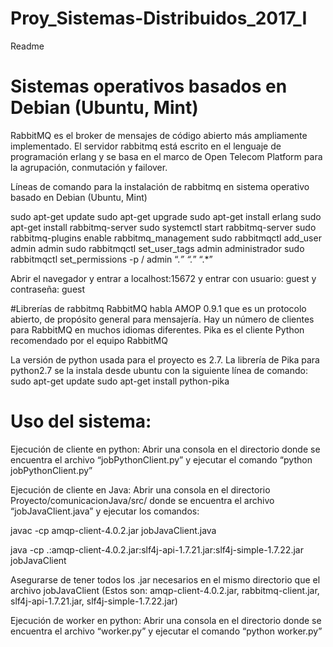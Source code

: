 # Proy_Sistemas-Distribuidos_2017_I

Readme 

# Sistemas operativos basados en Debian (Ubuntu, Mint)
RabbitMQ es el broker de mensajes de código abierto más ampliamente implementado.
El servidor rabbitmq está escrito en el lenguaje de programación erlang y se basa en el marco de Open Telecom Platform para la agrupación, conmutación y failover.

Líneas de comando para la instalación de rabbitmq en sistema operativo basado en Debian (Ubuntu, Mint) 

sudo apt-get update
sudo apt-get upgrade
sudo apt-get install erlang 
sudo apt-get install rabbitmq-server 
sudo systemctl start rabbitmq-server 
sudo rabbitmq-plugins enable rabbitmq_management 
sudo rabbitmqctl add_user admin admin
sudo rabbitmqctl set_user_tags admin administrador 
sudo rabbitmqctl set_permissions -p / admin “.*” “.*” “.*” 

Abrir el navegador y entrar a localhost:15672 y entrar con usuario: guest y contraseña: guest 

#Librerías de rabbitmq 
RabbitMQ habla AMOP 0.9.1 que es un protocolo abierto, de propósito general para mensajería. Hay un número de clientes para RabbitMQ en muchos idiomas diferentes. Pika es el cliente Python recomendado por el equipo RabbitMQ

La versión de python usada para el proyecto es 2.7.
La librería de Pika para python2.7 se la instala desde ubuntu con la siguiente línea de comando: 
sudo apt-get update
sudo apt-get install python-pika



# Uso del sistema:

Ejecución de cliente en python:
Abrir una consola en el directorio donde se encuentra el archivo “jobPythonClient.py” y ejecutar el comando “python jobPythonClient.py”


Ejecución de cliente en Java:
Abrir una consola en el directorio Proyecto/comunicacionJava/src/ donde se encuentra el archivo “jobJavaClient.java” y ejecutar los comandos: 

javac -cp amqp-client-4.0.2.jar jobJavaClient.java  

java -cp .:amqp-client-4.0.2.jar:slf4j-api-1.7.21.jar:slf4j-simple-1.7.22.jar jobJavaClient                                                                                         

Asegurarse de tener todos los .jar necesarios en el mismo directorio que el archivo jobJavaClient (Estos son: amqp-client-4.0.2.jar, rabbitmq-client.jar, slf4j-api-1.7.21.jar, slf4j-simple-1.7.22.jar)

Ejecución de worker en python:
Abrir una consola en el directorio donde se encuentra el archivo “worker.py”  y ejecutar el comando “python worker.py”
